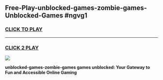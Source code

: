 
## Free-Play-unblocked-games-zombie-games-Unblocked-Games #ngvg1
<h3>
<a href="https://news.freeplayer.one?title=unblocked-games-zombie-games&ref=8M">CLICK TO PLAY</a></h3>
<hr>

<h3>
<a href="https://news.freeplayer.one?title=unblocked-games-zombie-games&ref=8M">CLICK 2 PLAY</a>
  
</h3>

<a href="https://news.freeplayer.one?title=unblocked-games-zombie-games&ref=8M"><img src="https://clearcache.store/games.png"></a>


**unblocked-games-zombie-games games unblocked: Your Gateway to Fun and Accessible Online Gaming**
